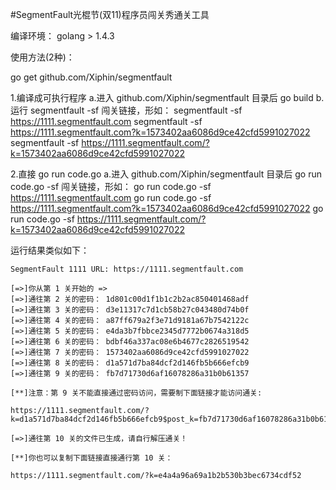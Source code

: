 #SegmentFault光棍节(双11)程序员闯关秀通关工具

编译环境：
golang > 1.4.3

使用方法(2种)：

go get github.com/Xiphin/segmentfault

1.编译成可执行程序
a.进入 github.com/Xiphin/segmentfault 目录后 go build
b.运行 segmentfault -sf 闯关链接，形如：
  segmentfault -sf https://1111.segmentfault.com
  segmentfault -sf https://1111.segmentfault.com?k=1573402aa6086d9ce42cfd5991027022
  segmentfault -sf https://1111.segmentfault.com/?k=1573402aa6086d9ce42cfd5991027022
  
2.直接 go run code.go
a.进入 github.com/Xiphin/segmentfault 目录后 go run code.go -sf 闯关链接，形如：
  go run code.go -sf https://1111.segmentfault.com
  go run code.go -sf https://1111.segmentfault.com?k=1573402aa6086d9ce42cfd5991027022
  go run code.go -sf https://1111.segmentfault.com/?k=1573402aa6086d9ce42cfd5991027022
  
运行结果类似如下：
```
SegmentFault 1111 URL: https://1111.segmentfault.com

[=>]你从第 1 关开始的 =>
[=>]通往第 2 关的密码： 1d801c00d1f1b1c2b2ac850401468adf
[=>]通往第 3 关的密码： d3e11317c7d1cb58b27c043480d74b0f
[=>]通往第 4 关的密码： a87ff679a2f3e71d9181a67b7542122c
[=>]通往第 5 关的密码： e4da3b7fbbce2345d7772b0674a318d5
[=>]通往第 6 关的密码： bdbf46a337ac08e6b4677c2826519542
[=>]通往第 7 关的密码： 1573402aa6086d9ce42cfd5991027022
[=>]通往第 8 关的密码： d1a571d7ba84dcf2d146fb5b666efcb9
[=>]通往第 9 关的密码： fb7d71730d6af16078286a31b0b61357

[**]注意：第 9 关不能直接通过密码访问，需要制下面链接才能访问通关:

https://1111.segmentfault.com/?k=d1a571d7ba84dcf2d146fb5b666efcb9$post_k=fb7d71730d6af16078286a31b0b61357

[=>]通往第 10 关的文件已生成，请自行解压通关！

[**]你也可以复制下面链接直接通行第 10 关：

https://1111.segmentfault.com/?k=e4a4a96a69a1b2b530b3bec6734cdf52
```


